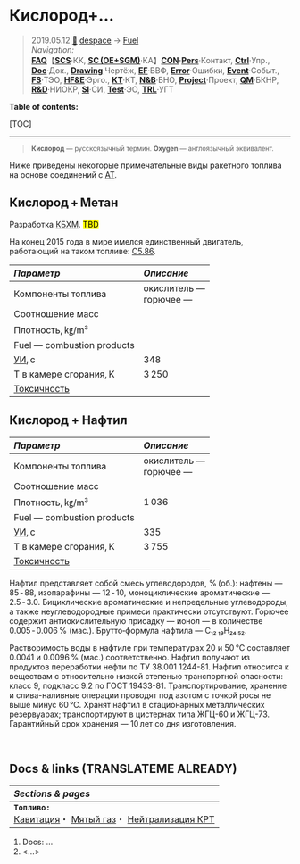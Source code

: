 # Кислород+…
> 2019.05.12 [🚀](../../index/index.md) [despace](index.md) → [Fuel](ps.md)  
> *Navigation:*  
> **[FAQ](faq.md)**【**[SCS](scs.md)**·КК, **[SC (OE+SGM)](sc.md)**·КА】**[CON](contact.md)·[Pers](person.md)**·Контакт, **[Ctrl](control.md)**·Упр., **[Doc](doc.md)**·Док., **[Drawing](drawing.md)**·Чертёж, **[EF](ef.md)**·ВВФ, **[Error](error.md)**·Ошибки, **[Event](event.md)**·Событ., **[FS](fs.md)**·ТЭО, **[HF&E](hfe.md)**·Эрго., **[KT](kt.md)**·КТ, **[N&B](nnb.md)**·БНО, **[Project](project.md)**·Проект, **[QM](qm.md)**·БКНР, **[R&D](rnd.md)**·НИОКР, **[SI](si.md)**·СИ, **[Test](test.md)**·ЭО, **[TRL](trl.md)**·УГТ

**Table of contents:**

[TOC]

---

> <small>**Кислород** — русскоязычный термин. **Oxygen** — англоязычный эквивалент.</small>

Ниже приведены некоторые примечательные виды ракетного топлива на основе соединений с [АТ](nto.md).



## Кислород + Метан
Разработка [КБХМ](contact/kbhm.md). <mark>TBD</mark>

На конец 2015 года в мире имелся единственный двигатель, работающий на таком топливе: [С5.86](engine_lst.md).

|*Параметр*|*Описание*|
|:-|:-|
|Компоненты топлива|окислитель — <br> горючее —|
|Соотношение масс| |
|Плотность, ㎏/m³| |
|Fuel — combustion products| |
|[УИ](ps.md), с|348|
|Т в камере сгорания, K|3 250|
|[Токсичность](nfpa_704.md)| |



## Кислород + Нафтил

|*Параметр*|*Описание*|
|:-|:-|
|Компоненты топлива|окислитель — <br> горючее —|
|Соотношение масс| |
|Плотность, ㎏/m³|1 036|
|Fuel — combustion products| |
|[УИ](ps.md), с|335|
|Т в камере сгорания, K|3 755|
|[Токсичность](nfpa_704.md)| |

Нафтил представляет собой смесь углеводородов, % (об.): нафтены — 85 ‑ 88, изопарафины — 12 ‑ 10, моноциклические ароматические — 2.5 ‑ 3.0. Бициклические ароматические и непредельные углеводороды, а также неуглеводородные примеси практически отсутствуют. Горючее содержит антиокислительную присадку — ионол — в количестве 0.005 ‑ 0.006 % (мас.). Брутто‑формула нафтила — С₁₂ ₁₉Н₂₄ ₅₂.

Растворимость воды в нафтиле при температурах 20 и 50 ℃ составляет 0.0041 и 0.0096 % (мас.) соответственно. Нафтил получают из продуктов переработки нефти по ТУ 38.001 1244-81. Нафтил относится к веществам с относительно низкой степенью транспортной опасности: класс 9, подкласс 9.2 по ГОСТ 19433-81. Транспортирование, хранение и слива-наливные операции проводят под азотом с точкой росы не выше минус 60 ℃. Хранят нафтил в стационарных металлических резервуарах; транспортируют в цистернах типа ЖГЦ-60 и ЖГЦ-73. Гарантийный срок хранения — 10 лет со дня изготовления.



<p style="page-break-after:always"> </p>

## Docs & links (TRANSLATEME ALREADY)
|*Sections & pages*|
|:-|
|**`Топливо:`**<br> [Кавитация](cavitation.md)・ [Мятый газ](exhsteam.md)・ [Нейтрализация КРТ](нейтрализация_крт.md)|

   1. Docs: …
   1. <…>
